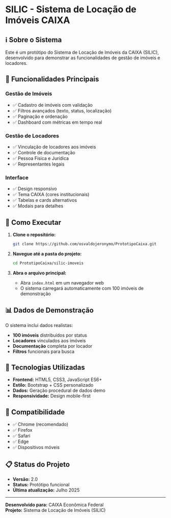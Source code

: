 # SILIC - Sistema de Locação de Imóveis CAIXA

## ℹ️ Sobre o Sistema

Este é um protótipo do Sistema de Locação de Imóveis da CAIXA (SILIC), desenvolvido para demonstrar as funcionalidades de gestão de imóveis e locadores.

## 🎯 Funcionalidades Principais

### Gestão de Imóveis
- ✅ Cadastro de imóveis com validação
- ✅ Filtros avançados (texto, status, localização)
- ✅ Paginação e ordenação
- ✅ Dashboard com métricas em tempo real

### Gestão de Locadores
- ✅ Vinculação de locadores aos imóveis
- ✅ Controle de documentação
- ✅ Pessoa Física e Jurídica
- ✅ Representantes legais

### Interface
- ✅ Design responsivo
- ✅ Tema CAIXA (cores institucionais)
- ✅ Tabelas e cards alternativos
- ✅ Modais para detalhes

## 🚀 Como Executar

1. **Clone o repositório:**
   ```bash
   git clone https://github.com/osvaldojeronymo/PrototipoCaixa.git
   ```

2. **Navegue até a pasta do projeto:**
   ```bash
   cd PrototipoCaixa/silic-imoveis
   ```

3. **Abra o arquivo principal:**
   - Abra `index.html` em um navegador web
   - O sistema carregará automaticamente com 100 imóveis de demonstração

## 📊 Dados de Demonstração

O sistema inclui dados realistas:
- **100 imóveis** distribuídos por status
- **Locadores** vinculados aos imóveis
- **Documentação** completa por locador
- **Filtros** funcionais para busca

## 🔧 Tecnologias Utilizadas

- **Frontend:** HTML5, CSS3, JavaScript ES6+
- **Estilo:** Bootstrap + CSS personalizado
- **Dados:** Geração procedural de dados demo
- **Responsividade:** Design mobile-first

## 📱 Compatibilidade

- ✅ Chrome (recomendado)
- ✅ Firefox
- ✅ Safari
- ✅ Edge
- ✅ Dispositivos móveis

## 📋 Status do Projeto

- **Versão:** 2.0
- **Status:** Protótipo funcional
- **Última atualização:** Julho 2025

---

**Desenvolvido para:** CAIXA Econômica Federal  
**Projeto:** Sistema de Locação de Imóveis (SILIC)
